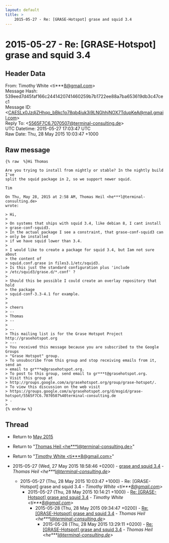 ```yaml
---
layout: default
title: >
    2015-05-27 - Re: [GRASE-Hotspot] grase and squid 3.4
---
```


# 2015-05-27 - Re: [GRASE-Hotspot] grase and squid 3.4

## Header Data

From: Timothy White \<ti***8@gmail.com\><br>
Message Hash: 539eed7d45faf166c2441420741460259b7b1722ee88a7ba653619db3c47cec1<br>
Message ID: \<CAESLx0JzdjZHhqo_bBkc1o78qb4iuk3i9LNGhhjNOX7TdupKeA@mail.gmail.com\><br>
Reply To: \<5565F7C6.7070507@terminal-consulting.de\><br>
UTC Datetime: 2015-05-27 17:03:47 UTC<br>
Raw Date: Thu, 28 May 2015 10:03:47 +1000<br>

## Raw message

```
{% raw  %}Hi Thomas

Are you trying to install from nightly or stable? In the nightly build I've
split the squid package in 2, so we support newer squid.

Tim

On Thu, May 28, 2015 at 2:58 AM, Thomas Heil <he***l@terminal-consulting.de>
wrote:

> Hi,
>
> On systems that ships with squid 3.4, like debian 8, I cant install
> grase-conf-squid3.
> In the actual package I see a constraint, that grase-conf-squid3 can
> only be installed
> if we have squid lower than 3.4.
>
> I would like to create a package for squid 3.4, but Iam not sure about
> the content of
> squid.conf.grase in files3.1/etc/squid3.
> Is this just the standard configuration plus 'include
> /etc/squid3/grase.d/*.conf' ?
>
> Should this be possible I could create an overlay repository that hold
> the package
> squid-conf-3.3-4.1 for example.
>
>
> cheers
> --
> Thomas
> --
>
> --
> This mailing list is for the Grase Hotspot Project http://grasehotspot.org
> ---
> You received this message because you are subscribed to the Google Groups
> "Grase Hotspot" group.
> To unsubscribe from this group and stop receiving emails from it, send an
> email to gr***e@grasehotspot.org.
> To post to this group, send email to gr***t@grasehotspot.org.
> Visit this group at
> http://groups.google.com/a/grasehotspot.org/group/grase-hotspot/.
> To view this discussion on the web visit
> https://groups.google.com/a/grasehotspot.org/d/msgid/grase-hotspot/5565F7C6.7070507%40terminal-consulting.de
> .
>
{% endraw %}
```

## Thread

+ Return to [May 2015](/archive/2015/05)

+ Return to "[Thomas Heil <he***l<span>@</span>terminal-consulting.de>](/authors/he___l_at_terminalconsulting_de)"
+ Return to "[Timothy White <ti***8<span>@</span>gmail.com>](/authors/ti___8_at_gmail_com)"

+ 2015-05-27 (Wed, 27 May 2015 18:58:46 +0200) - [grase and squid 3.4](/archive/2015/05/24011ecea9a5dbb4927873f808ac10470dd65a905b3356eb53718b4f773eb592) - _Thomas Heil \<he***l@terminal-consulting.de\>_
  + 2015-05-27 (Thu, 28 May 2015 10:03:47 +1000) - Re: [GRASE-Hotspot] grase and squid 3.4 - _Timothy White \<ti***8@gmail.com\>_
    + 2015-05-27 (Thu, 28 May 2015 10:14:21 +1000) - [Re: [GRASE-Hotspot] grase and squid 3.4](/archive/2015/05/ca6a682ebcc029441ffb4c254c64db39538356ee517b83f10c30586cdf51f5b5) - _Timothy White \<ti***8@gmail.com\>_
      + 2015-05-28 (Thu, 28 May 2015 09:34:47 +0200) - [Re: [GRASE-Hotspot] grase and squid 3.4](/archive/2015/05/6dc0c20ac9e96106a5a5f048af44eb70d843aff71db74eaeaaf5c9ce816ab33c) - _Thomas Heil \<he***l@terminal-consulting.de\>_
        + 2015-05-28 (Thu, 28 May 2015 13:29:11 +0200) - [Re: [GRASE-Hotspot] grase and squid 3.4](/archive/2015/05/9e7dcff202e597415636607b3f6573a6c4275de1921b9d7bcad34e1a6274360d) - _Thomas Heil \<he***l@terminal-consulting.de\>_

